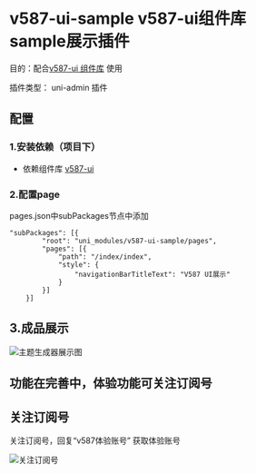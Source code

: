 # v587-ui-sample v587-ui组件库 sample展示插件

目的：配合[v587-ui 组件库](https://ext.dcloud.net.cn/plugin?id=4330) 使用

插件类型： uni-admin 插件

## 配置

### 1.安装依赖（项目下）
+ 依赖组件库 [v587-ui](https://ext.dcloud.net.cn/plugin?name=v587-ui)

### 2.配置page

pages.json中subPackages节点中添加

```
"subPackages": [{
		"root": "uni_modules/v587-ui-sample/pages",
		"pages": [{
			"path": "/index/index",
			"style": {
				"navigationBarTitleText": "V587 UI展示"
			}
		}]
	}]

```

## 3.成品展示

![主题生成器展示图](https://vkceyugu.cdn.bspapp.com/VKCEYUGU-78a67da8-ae76-4f35-8fee-dac7cb24bcd4/ac4337a3-66ac-41e3-8753-6ff52f0675c1.gif)

## 功能在完善中，体验功能可关注订阅号

## 关注订阅号

关注订阅号，回复“v587体验账号” 获取体验账号

![关注订阅号](https://vkceyugu.cdn.bspapp.com/VKCEYUGU-aeeaeb50-6081-4de4-b6ab-d4b54fca38bf/00aa4a73-04b4-4b1a-b6d1-161a2781ec88.jpg)

